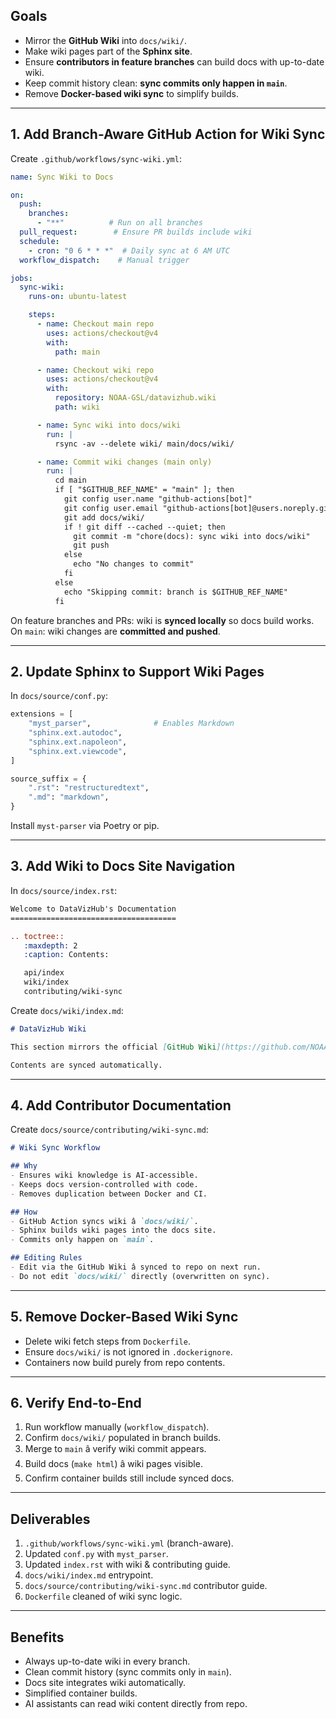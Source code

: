 ## Goals
- Mirror the **GitHub Wiki** into `docs/wiki/`.
- Make wiki pages part of the **Sphinx site**.
- Ensure **contributors in feature branches** can build docs with up-to-date wiki.
- Keep commit history clean: **sync commits only happen in `main`**.
- Remove **Docker-based wiki sync** to simplify builds.

---

## 1. Add Branch-Aware GitHub Action for Wiki Sync

Create `.github/workflows/sync-wiki.yml`:

```yaml
name: Sync Wiki to Docs

on:
  push:
    branches:
      - "**"          # Run on all branches
  pull_request:        # Ensure PR builds include wiki
  schedule:
    - cron: "0 6 * * *"  # Daily sync at 6 AM UTC
  workflow_dispatch:    # Manual trigger

jobs:
  sync-wiki:
    runs-on: ubuntu-latest

    steps:
      - name: Checkout main repo
        uses: actions/checkout@v4
        with:
          path: main

      - name: Checkout wiki repo
        uses: actions/checkout@v4
        with:
          repository: NOAA-GSL/datavizhub.wiki
          path: wiki

      - name: Sync wiki into docs/wiki
        run: |
          rsync -av --delete wiki/ main/docs/wiki/

      - name: Commit wiki changes (main only)
        run: |
          cd main
          if [ "$GITHUB_REF_NAME" = "main" ]; then
            git config user.name "github-actions[bot]"
            git config user.email "github-actions[bot]@users.noreply.github.com"
            git add docs/wiki/
            if ! git diff --cached --quiet; then
              git commit -m "chore(docs): sync wiki into docs/wiki"
              git push
            else
              echo "No changes to commit"
            fi
          else
            echo "Skipping commit: branch is $GITHUB_REF_NAME"
          fi
```

On feature branches and PRs: wiki is **synced locally** so docs build works.  
On `main`: wiki changes are **committed and pushed**.

---

## 2. Update Sphinx to Support Wiki Pages

In `docs/source/conf.py`:

```python
extensions = [
    "myst_parser",              # Enables Markdown
    "sphinx.ext.autodoc",
    "sphinx.ext.napoleon",
    "sphinx.ext.viewcode",
]

source_suffix = {
    ".rst": "restructuredtext",
    ".md": "markdown",
}
```

Install `myst-parser` via Poetry or pip.

---

## 3. Add Wiki to Docs Site Navigation

In `docs/source/index.rst`:

```rst
Welcome to DataVizHub's Documentation
=====================================

.. toctree::
   :maxdepth: 2
   :caption: Contents:

   api/index
   wiki/index
   contributing/wiki-sync
```

Create `docs/wiki/index.md`:

```markdown
# DataVizHub Wiki

This section mirrors the official [GitHub Wiki](https://github.com/NOAA-GSL/datavizhub/wiki).

Contents are synced automatically.
```

---

## 4. Add Contributor Documentation

Create `docs/source/contributing/wiki-sync.md`:

```markdown
# Wiki Sync Workflow

## Why
- Ensures wiki knowledge is AI-accessible.
- Keeps docs version-controlled with code.
- Removes duplication between Docker and CI.

## How
- GitHub Action syncs wiki â `docs/wiki/`.
- Sphinx builds wiki pages into the docs site.
- Commits only happen on `main`.

## Editing Rules
- Edit via the GitHub Wiki â synced to repo on next run.
- Do not edit `docs/wiki/` directly (overwritten on sync).
```

---

## 5. Remove Docker-Based Wiki Sync
- Delete wiki fetch steps from `Dockerfile`.
- Ensure `docs/wiki/` is not ignored in `.dockerignore`.
- Containers now build purely from repo contents.

---

## 6. Verify End-to-End
1. Run workflow manually (`workflow_dispatch`).
2. Confirm `docs/wiki/` populated in branch builds.
3. Merge to `main` â verify wiki commit appears.
4. Build docs (`make html`) â wiki pages visible.
5. Confirm container builds still include synced docs.

---

## Deliverables
1. `.github/workflows/sync-wiki.yml` (branch-aware).
2. Updated `conf.py` with `myst_parser`.
3. Updated `index.rst` with wiki & contributing guide.
4. `docs/wiki/index.md` entrypoint.
5. `docs/source/contributing/wiki-sync.md` contributor guide.
6. `Dockerfile` cleaned of wiki sync logic.

---

## Benefits
- Always up-to-date wiki in every branch.
- Clean commit history (sync commits only in `main`).
- Docs site integrates wiki automatically.
- Simplified container builds.
- AI assistants can read wiki content directly from repo.